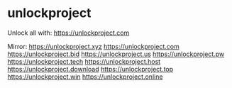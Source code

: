 # unlockproject
Unlock all with:
https://unlockproject.com

Mirror:
https://unlockproject.xyz
https://unlockproject.com
https://unlockproject.bid
https://unlockproject.us
https://unlockproject.pw
https://unlockproject.tech
https://unlockproject.host
https://unlockproject.download
https://unlockproject.top
https://unlockproject.win
https://unlockproject.online
